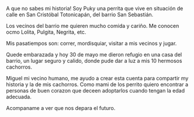 A que no sabes mi historia! 
Soy Puky una perrita que vive en situación de calle en San Cristóbal Totonicapán, del barrio San Sebastián.

Los vecinos del barrio me quieren mucho comida y cariño. Me conocen ocmo Lolita, Pulgita, Negrita, etc.

Mis pasatiempos son: correr, mordisquiar, visitar a mis vecinos y jugar.

Quede embarazada y hoy 30 de mayo me dieron refugio en una casa del barrio, un lugar seguro y calido, donde pude dar a luz a mis 10 hermosos cachorros.

Miguel mi vecino humano, me ayudo a crear esta cuenta para compartir my historia y la de mis cachorros.  Como mami de los perrito quiero encontrar a personas de buen corazon que deceen adoptarlos cuando tengan la edad adecuada.

Acompaname a ver que nos depara el futuro. 